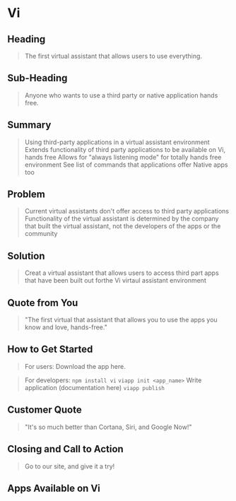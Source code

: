 # Vi #

<!-- 
> This material was originally posted [here](http://www.quora.com/What-is-Amazons-approach-to-product-development-and-product-management). It is reproduced here for posterities sake.

There is an approach called "working backwards" that is widely used at Amazon. They work backwards from the customer, rather than starting with an idea for a product and trying to bolt customers onto it. While working backwards can be applied to any specific product decision, using this approach is especially important when developing new products or features.

For new initiatives a product manager typically starts by writing an internal press release announcing the finished product. The target audience for the press release is the new/updated product's customers, which can be retail customers or internal users of a tool or technology. Internal press releases are centered around the customer problem, how current solutions (internal or external) fail, and how the new product will blow away existing solutions.

If the benefits listed don't sound very interesting or exciting to customers, then perhaps they're not (and shouldn't be built). Instead, the product manager should keep iterating on the press release until they've come up with benefits that actually sound like benefits. Iterating on a press release is a lot less expensive than iterating on the product itself (and quicker!).

If the press release is more than a page and a half, it is probably too long. Keep it simple. 3-4 sentences for most paragraphs. Cut out the fat. Don't make it into a spec. You can accompany the press release with a FAQ that answers all of the other business or execution questions so the press release can stay focused on what the customer gets. My rule of thumb is that if the press release is hard to write, then the product is probably going to suck. Keep working at it until the outline for each paragraph flows. 

Oh, and I also like to write press-releases in what I call "Oprah-speak" for mainstream consumer products. Imagine you're sitting on Oprah's couch and have just explained the product to her, and then you listen as she explains it to her audience. That's "Oprah-speak", not "Geek-speak".

Once the project moves into development, the press release can be used as a touchstone; a guiding light. The product team can ask themselves, "Are we building what is in the press release?" If they find they're spending time building things that aren't in the press release (overbuilding), they need to ask themselves why. This keeps product development focused on achieving the customer benefits and not building extraneous stuff that takes longer to build, takes resources to maintain, and doesn't provide real customer benefit (at least not enough to warrant inclusion in the press release).
 -->
 
## Heading ##
  > The first virtual assistant that allows users to use everything.

## Sub-Heading ##
  > Anyone who wants to use a third party or native application hands free.

## Summary ##
  > Using third-party applications in a virtual assistant environment
  > Extends functionality of third party applications to be available on Vi, hands free
  > Allows for "always listening mode" for totally hands free environment
  > See list of commands that applications offer
  > Native apps too

## Problem ##
  > Current virtual assistants don't offer access to third party applications
  > Functionality of the virtual assistant is determined by the company that built the virtual assistant, not the developers of the apps or the community

## Solution ##
  > Creat a virtual assistant that allows users to access third part apps that have been built out forthe Vi virtaul assistant environment

## Quote from You ##
  > "The first virtual that assistant that allows you to use the apps you know and love, hands-free."

## How to Get Started ##
  > For users:
  > Download the app here.
  
  > For developers:
  > `npm install vi`
  > `viapp init <app_name>`
  > Write application (documentation here)
  > `viapp publish`

## Customer Quote ##
  > "It's so much better than Cortana, Siri, and Google Now!"

## Closing and Call to Action ##
  > Go to our site, and give it a try!
  
## Apps Available on Vi ##
